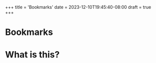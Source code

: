 +++
title = 'Bookmarks'
date = 2023-12-10T19:45:40-08:00
draft = true
+++

# Bookmarks

# What is this?
